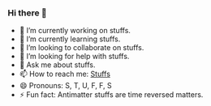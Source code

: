 ### Hi there 👋

- 🔭 I’m currently working on stuffs.
- 🌱 I’m currently learning stuffs.
- 👯 I’m looking to collaborate on stuffs.
- 🤔 I’m looking for help with stuffs.
- 💬 Ask me about stuffs.
- 📫 How to reach me: [Stuffs](https://discord.gg/7CrQEyP)
- 😄 Pronouns: S, T, U, F, F, S
- ⚡ Fun fact: Antimatter stuffs are time reversed matters.

